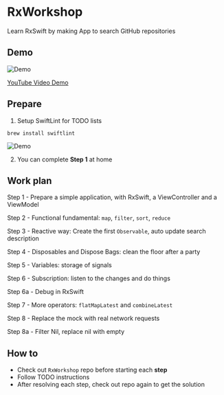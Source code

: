 # RxWorkshop
Learn RxSwift by making App to search GitHub repositories

## Demo
![Demo](https://github.com/khoitruongminh/RxWorkshop/blob/master/demo.gif?raw=true)

[YouTube Video Demo](https://www.youtube.com/watch?v=cYTgXuiw248)

## Prepare

1. Setup SwiftLint for TODO lists
```
brew install swiftlint
```
![Demo](https://github.com/khoitruongminh/RxWorkshop/blob/master/swiftlint.png?raw=true)

2. You can complete **Step 1** at home

## Work plan

Step 1 - Prepare a simple application, with RxSwift, a ViewController and a ViewModel

Step 2 - Functional fundamental: `map`, `filter`, `sort`, `reduce`

Step 3 - Reactive way: Create the first `Observable`, auto update search description

Step 4 - Disposables and Dispose Bags: clean the floor after a party

Step 5 - Variables: storage of signals

Step 6 - Subscription: listen to the changes and do things

Step 6a - Debug in RxSwift
	
Step 7 - More operators: `flatMapLatest` and `combineLatest`

Step 8 - Replace the mock with real network requests

Step 8a - Filter Nil, replace nil with empty

## How to

- Check out `RxWorkshop` repo before starting each **step**
- Follow TODO instructions
- After resolving each step, check out repo again to get the solution
